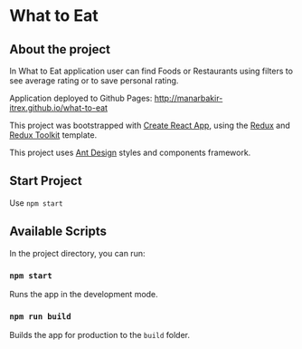 # What to Eat

## About the project

In What to Eat application user can find Foods or Restaurants using filters to see average rating or to save personal rating.

Application deployed to Github Pages: http://manarbakir-itrex.github.io/what-to-eat

This project was bootstrapped with [Create React App](https://github.com/facebook/create-react-app), using the [Redux](https://redux.js.org/) and [Redux Toolkit](https://redux-toolkit.js.org/) template.

This project uses [Ant Design](https://ant.design/) styles and components framework.

## Start Project

Use `npm start`

## Available Scripts

In the project directory, you can run:

### `npm start`

Runs the app in the development mode.

### `npm run build`

Builds the app for production to the `build` folder.
